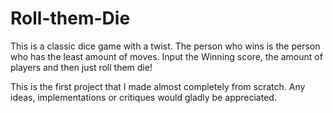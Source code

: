 # Roll-them-Die
This is a classic dice game with a twist. The person who wins is the person who has the least amount of moves.
Input the Winning score, the amount of players and then just roll them die!

This is the first project that I made almost completely from scratch. Any ideas, implementations or critiques would gladly be appreciated.
